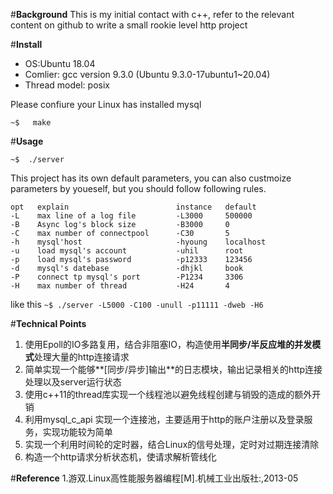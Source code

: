 #**Background** 
This is my initial contact with c++, refer to the relevant content on github to write a small rookie level http project

#**Install** 
- OS:Ubuntu 18.04
- Comlier: gcc version 9.3.0 (Ubuntu 9.3.0-17ubuntu1~20.04) 
- Thread model: posix

Please confiure your Linux has installed mysql

`~$   make`

#**Usage** 

`~$  ./server `

This project has its own default parameters, you can also custmoize parameters by youeself, but you should follow following rules.

	opt   explain                        instance   default
	-L    max line of a log file         -L3000     500000
	-B    Async log's block size         -B3000     0
	-C    max number of connectpool      -C30       5
	-h    mysql'host                     -hyoung    localhost
	-u    load mysql's account           -uhil      root
	-p    load mysql's password          -p12333    123456
	-d    mysql's datebase               -dhjkl     book
	-P    connect tp mysql's port        -P1234     3306
	-H    max number of thread           -H24       4

like this `~$ ./server -L5000 -C100 -unull -p11111 -dweb -H6`

#**Technical Points** 
1.  使用Epoll的IO多路复用，结合非阻塞IO，构造使用**半同步/半反应堆的并发模式**处理大量的http连接请求
2. 简单实现一个能够**[同步/异步]输出**的日志模块，输出记录相关的http连接处理以及server运行状态
3. 使用c++11的thread库实现一个线程池以避免线程创建与销毁的造成的额外开销
4. 利用mysql_c_api 实现一个连接池，主要适用于http的账户注册以及登录服务，实现功能较为简单
5. 实现一个利用时间轮的定时器，结合Linux的信号处理，定时对过期连接清除
6. 构造一个http请求分析状态机，使请求解析管线化

#**Reference** 
1.游双.Linux高性能服务器编程[M].机械工业出版社:,2013-05